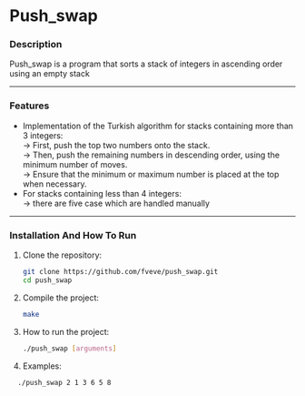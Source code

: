 # **Push_swap**

### **Description**  
Push_swap is a program that sorts a stack of integers in ascending order using an empty stack

---

### **Features**  
- Implementation of the Turkish algorithm for stacks containing more than 3 integers:
  <br>-> First, push the top two numbers onto the stack.
  <br>-> Then, push the remaining numbers in descending order, using the minimum number of moves. 
 <br> -> Ensure that the minimum or maximum number is placed at the top when necessary.
-  For stacks containing less than 4 integers:
 <br> -> there are five case which are handled manually

---

### **Installation And How To Run**  

1. Clone the repository:
   ```bash
   git clone https://github.com/fveve/push_swap.git
   cd push_swap

2. Compile the project:
   ```bash
   make

3. How to run the project:
   ```bash
   ./push_swap [arguments]
4. Examples:
  ```bash
    ./push_swap 2 1 3 6 5 8     
